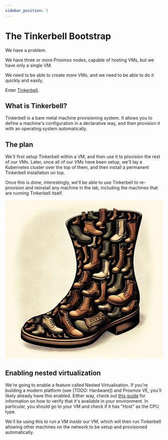 ```yaml
---
sidebar_position: 3
---
```


# The Tinkerbell Bootstrap
We have a problem.

We have three or more Proxmox nodes, capable of hosting VMs, but we have only a single VM.

We need to be able to create more VMs, and we need to be able to do it quickly and easily.

Enter [Tinkerbell](https://tinkerbell.org).

## What is Tinkerbell?
Tinkerbell is a bare metal machine provisioning system. It allows you to define a machine's configuration in a declarative way, and then provision it with an operating system automatically.

## The plan
We'll first setup Tinkerbell within a VM, and then use it to provision the rest of our VMs. Later, once all of our VMs have been setup, we'll lay a Kubernetes cluster over the top of them, and then install a permanent Tinkerbell installation on top.

Once this is done, interestingly, we'll be able to use Tinkerbell to re-provision and reinstall any machine in the lab, including the machines that are running Tinkerbell itself.

![Boots within boots](assets/bootsception.png)

## Enabling nested virtualization
We're going to enable a feature called Nested Virtualisation. If you're building a modern platform (see [TODO: Hardware]) and Proxmox VE, you'll likely already have this enabled. Either way, check out [this guide](https://pve.proxmox.com/wiki/Nested_Virtualization) for information on how to verify that it's available in your environment. In particular, you should go to your VM and check if it has "Host" as the CPU type.

We'll be using this to run a VM *inside* our VM, which will then run Tinkerbell allowing other machines on the network to be setup and provisioned automatically.

